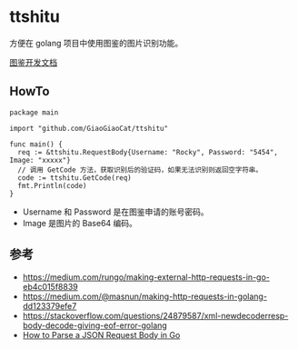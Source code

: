 # ttshitu

方便在 golang 项目中使用图鉴的图片识别功能。

[图鉴开发文档](http://www.ttshitu.com/docs/index.html)

## HowTo

```golang
package main

import "github.com/GiaoGiaoCat/ttshitu"

func main() {
  req := &ttshitu.RequestBody{Username: "Rocky", Password: "5454", Image: "xxxxx"}
  // 调用 GetCode 方法，获取识别后的验证码，如果无法识别则返回空字符串。
  code := ttshitu.GetCode(req)
  fmt.Println(code)
}
```

* Username 和 Password 是在图鉴申请的账号密码。
* Image 是图片的 Base64 编码。

## 参考

* https://medium.com/rungo/making-external-http-requests-in-go-eb4c015f8839
* https://medium.com/@masnun/making-http-requests-in-golang-dd123379efe7
* https://stackoverflow.com/questions/24879587/xml-newdecoderresp-body-decode-giving-eof-error-golang
* [How to Parse a JSON Request Body in Go](https://www.alexedwards.net/blog/how-to-properly-parse-a-json-request-body)
